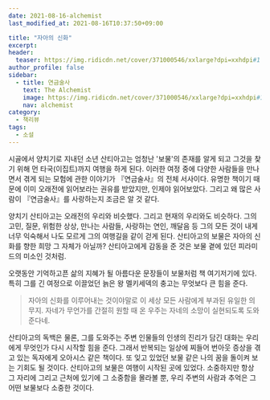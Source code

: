 ```yaml
---
date: 2021-08-16-alchemist
last_modified_at: 2021-08-16T10:37:50+09:00

title: "자아의 신화"
excerpt:
header:
  teaser: https://img.ridicdn.net/cover/371000546/xxlarge?dpi=xxhdpi#1
author_profile: false
sidebar:
  - title: 연금술사
    text: The Alchemist
    image: https://img.ridicdn.net/cover/371000546/xxlarge?dpi=xxhdpi#1
    nav: alchemist
category:
  - 책리뷰
tags:
  - 소설
---
```

시골에서 양치기로 지내던 소년 산티아고는 엄청난 '보물'의 존재를 알게 되고 그것을 찾기 위해 먼 타국(이집트)까지 여행을 하게 된다. 이러한 여정 중에 다양한 사람들을 만나면서 겪게 되는 모험에 관한 이야기가 『연금술사』의 전체 서사이다. 유명한 책이기 때문에 이미 오래전에 읽어보라는 권유를 받았지만, 인제야 읽어보았다. 그리고 왜 많은 사람이 『연금술사』를 사랑하는지 조금은 알 것 같다. 

양치기 산티아고는 오래전의 우리와 비슷했다. 그리고 현재의 우리와도 비슷하다. 그의 고민, 질문, 위험한 상상, 만나는 사람들, 사랑하는 연인, 깨달음 등 그의 모든 것이 내게 너무 익숙해서 나도 모르게 그의 여행길을 같이 걷게 된다. 산티아고의 보물은 자아의 신화를 향한 희망 그 자체가 아닐까? 산티아고에게 감동을 준 것은 보물 곁에 있던 피라미드의 미소인 것처럼. 

오랫동안 기억하고픈 삶의 지혜가 될 아름다운 문장들이 보물처럼 책 여기저기에 있다. 특히 그를 긴 여정으로 이끌었던 늙은 왕 멜키세덱의 충고는 무엇보다 큰 힘을 준다. 

> 자아의 신화를 이루어내는 것이야말로 이 세상 모든 사람에게 부과된 유일한 의무지. 자네가 무언가를 간절히 원할 때 온 우주는 자네의 소망이 실현되도록 도와준다네.

산티아고의 독백은 물론, 그를 도와주는 주변 인물들의 인생의 진리가 담긴 대화는 우리에게 무엇인가 다시 시작할 힘을 준다. 그래서 반복되는 일상에 찌들어 번아웃 증상을 겪고 있는 독자에게 오아시스 같은 책이다. 또 잊고 있었던 보물 같은 나의 꿈을 돌이켜 보는 기회도 될 것이다. 산티아고의 보물은 여행이 시작된 곳에 있었다. 소중하지만 항상 그 자리에 그리고 근처에 있기에 그 소중함을 몰라볼 뿐, 우리 주변의 사람과 추억은 그 어떤 보물보다 소중한 것이다.